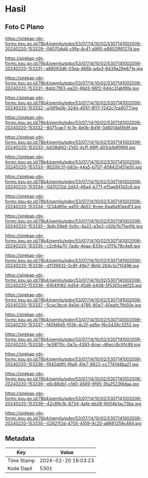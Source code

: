 # Hasil

## Foto C Plano

https://sirekap-obj-formc.kpu.go.id/78b4/pemilu/pdpr/53/07/14/10/02/5307141002006-20240220-153329--060704d4-c9fa-4c41-a985-e8602ff6127d.jpg

https://sirekap-obj-formc.kpu.go.id/78b4/pemilu/pdpr/53/07/14/10/02/5307141002006-20240220-153331--a88063d6-03ea-466b-a4a3-8439a28e671e.jpg

https://sirekap-obj-formc.kpu.go.id/78b4/pemilu/pdpr/53/07/14/10/02/5307141002006-20240220-153331--8ddc7f63-aa20-46d3-96f2-644c31abf6fe.jpg

https://sirekap-obj-formc.kpu.go.id/78b4/pemilu/pdpr/53/07/14/10/02/5307141002006-20240220-153332--a7df9a0b-324d-4551-8f17-f242c7ce8077.jpg

https://sirekap-obj-formc.kpu.go.id/78b4/pemilu/pdpr/53/07/14/10/02/5307141002006-20240220-153332--8071cae7-fc7e-4e0b-8d16-3d801da5fb9f.jpg

https://sirekap-obj-formc.kpu.go.id/78b4/pemilu/pdpr/53/07/14/10/02/5307141002006-20240220-153333--b038df42-21d3-4cff-88ff-d01cb9df99f4.jpg

https://sirekap-obj-formc.kpu.go.id/78b4/pemilu/pdpr/53/07/14/10/02/5307141002006-20240220-153333--9520fc31-b92e-44a5-b707-458420451e50.jpg

https://sirekap-obj-formc.kpu.go.id/78b4/pemilu/pdpr/53/07/14/10/02/5307141002006-20240220-153334--0d31212d-2d43-48a4-b771-e15ae941d2c6.jpg

https://sirekap-obj-formc.kpu.go.id/78b4/pemilu/pdpr/53/07/14/10/02/5307141002006-20240220-153334--1234d95e-aa55-4b52-8cee-6aa6a91aedf3.jpg

https://sirekap-obj-formc.kpu.go.id/78b4/pemilu/pdpr/53/07/14/10/02/5307141002006-20240220-153335--3b6c59e8-0c6c-4a22-a3e3-c02b7b75e4fb.jpg

https://sirekap-obj-formc.kpu.go.id/78b4/pemilu/pdpr/53/07/14/10/02/5307141002006-20240220-153335--c2c64a70-7adb-4eaa-833e-c3111c78c4e8.jpg

https://sirekap-obj-formc.kpu.go.id/78b4/pemilu/pdpr/53/07/14/10/02/5307141002006-20240220-153336--d1139932-0c8f-49e7-8bfd-264c1e710496.jpg

https://sirekap-obj-formc.kpu.go.id/78b4/pemilu/pdpr/53/07/14/10/02/5307141002006-20240220-153336--61649182-bd54-45d6-b408-5f5305ce6f25.jpg

https://sirekap-obj-formc.kpu.go.id/78b4/pemilu/pdpr/53/07/14/10/02/5307141002006-20240220-153337--5cac3bcd-9a0d-4795-80e7-40eafc7fb50e.jpg

https://sirekap-obj-formc.kpu.go.id/78b4/pemilu/pdpr/53/07/14/10/02/5307141002006-20240220-153337--f40fd6d5-f03b-4c2f-ad5e-f6c0428c3252.jpg

https://sirekap-obj-formc.kpu.go.id/78b4/pemilu/pdpr/53/07/14/10/02/5307141002006-20240220-153338--1e39f70c-0a7a-4393-8cec-d6ecc8c91c99.jpg

https://sirekap-obj-formc.kpu.go.id/78b4/pemilu/pdpr/53/07/14/10/02/5307141002006-20240220-153338--f942ddf0-f9a9-41e7-8622-cc7741d4ba21.jpg

https://sirekap-obj-formc.kpu.go.id/78b4/pemilu/pdpr/53/07/14/10/02/5307141002006-20240220-153339--e6c88db1-c1d0-4569-9f95-3fa2523f4daa.jpg

https://sirekap-obj-formc.kpu.go.id/78b4/pemilu/pdpr/53/07/14/10/02/5307141002006-20240220-153339--42c89c1b-8734-4afe-bb28-9004b1ac73be.jpg

https://sirekap-obj-formc.kpu.go.id/78b4/pemilu/pdpr/53/07/14/10/02/5307141002006-20240220-153330--02821f2d-4705-4109-9c20-a9661259c484.jpg


## Metadata

| Key        | Value               |
| ---------- | ------------------- |
| Time Stamp | 2024-02-20 16:03:23 |
| Kode Dapil | 5301                |



